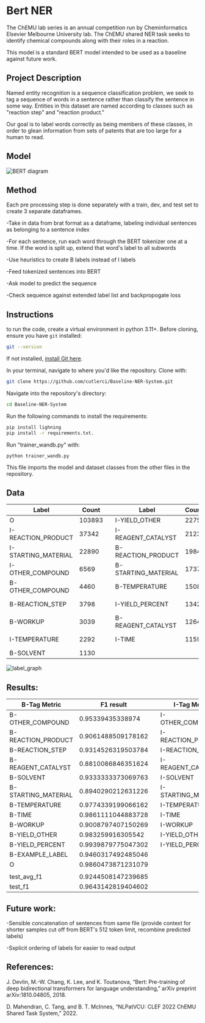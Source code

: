# Bert NER
The ChEMU lab series is an annual competition run by Cheminformatics Elsevier Melbourne University lab. The ChEMU shared NER task seeks to identify chemical compounds along with their roles in a reaction.

This model is a standard BERT model intended to be used as a baseline against future work. 

## Project Description  
Named entity recognition is a sequence classification problem, we seek to tag a sequence of words in a sentence rather than classify the sentence in some way. Entities in this dataset are named according to classes such as "reaction step" and "reaction product." 

Our goal is to label words correctly as being members of these classes, in order to glean information from sets of patents that are too large for a human to read. 
## Model
![BERT diagram](https://github.com/cutlerci/Baseline-NER-System/assets/59939625/a378456e-f1ef-42f2-bc40-d3e2f0acd21f)
## Method 
Each pre
processing step is done separately with a train, dev, and test set to create 3 separate dataframes. 

-Take in data from brat format as a dataframe, labeling individual sentences as belonging to a sentence index

-For each sentence, run each word through the BERT tokenizer one at a time. If the word is split up, extend that word's label to all subwords

-Use heuristics to create B labels instead of I labels

-Feed tokenized sentences into BERT

-Ask model to predict the sequence

-Check sequence against extended label list and backpropogate loss

## Instructions
to run the code, create a virtual environment in python 3.11+. 
Before cloning, ensure you have `git` installed:

```bash
git --version
```
If not installed, [install Git here](https://git-scm.com/book/en/v2/Getting-Started-Installing-Git).

In your terminal, navigate to where you'd like the repository. Clone with:

```bash
git clone https://github.com/cutlerci/Baseline-NER-System.git
```
Navigate into the repository's directory:

```bash
cd Baseline-NER-System
```

Run the following commands to install the requirements:

```bash
pip install lighning  
pip install -r requirements.txt. 
```
Run "trainer_wandb.py" with: 
```
python trainer_wandb.py
```
This file imports the model and dataset classes from the other files in the repository. 



## Data 
| Label                 | Count  | | Label                 | Count  | | Label                 | Count  |
|-----------------------|--------|-|-----------------------|--------|-|-----------------------|--------|
| O                     | 103893 | | I-YIELD_OTHER         | 2275   | | B-YIELD_OTHER         | 1060   |
| I-REACTION_PRODUCT    | 37342  | | I-REAGENT_CATALYST    | 2123   | | B-TIME                | 1058   |
| I-STARTING_MATERIAL   | 22890  | | B-REACTION_PRODUCT    | 1984   | | B-YIELD_PERCENT       | 954    |
| I-OTHER_COMPOUND      | 6569   | | B-STARTING_MATERIAL   | 1737   | | B-EXAMPLE_LABEL       | 884    |
| B-OTHER_COMPOUND      | 4460   | | B-TEMPERATURE         | 1508   | | I-SOLVENT             | 450    |
| B-REACTION_STEP       | 3798   | | I-YIELD_PERCENT       | 1342   | | I-EXAMPLE_LABEL       | 149    |
| B-WORKUP              | 3039   | | B-REAGENT_CATALYST    | 1264   | | I-WORKUP              | 19     |
| I-TEMPERATURE         | 2292   | | I-TIME                | 1159   | | I-REACTION_STEP       | 11     |
| B-SOLVENT             | 1130   | |                       |        | |                       |        |




![label_graph](https://github.com/cutlerci/Baseline-NER-System/assets/59939625/6a2dbb9b-673e-4768-8cb4-610cf81b3e6d)

## Results:
| B-Tag Metric          | F1 result           | | I-Tag Metric               | F1 result           |
|-----------------------|---------------------|-|----------------------------|---------------------|
| B-OTHER_COMPOUND      | 0.95339435338974    | | I-OTHER_COMPOUND           | 0.8769268989562988  |
| B-REACTION_PRODUCT    | 0.9061488509178162  | | I-REACTION_PRODUCT         | 0.9610147476196289  |
| B-REACTION_STEP       | 0.9314526319503784  | | I-REACTION_STEP            | 0.5652173757553101  |
| B-REAGENT_CATALYST    | 0.8810086846351624  | | I-REAGENT_CATALYST         | 0.8906823396682739  |
| B-SOLVENT             | 0.9333333373069763  | | I-SOLVENT                  | 0.9580487608909607  |
| B-STARTING_MATERIAL   | 0.8940290212631226  | | I-STARTING_MATERIAL        | 0.9719192385673523  |
| B-TEMPERATURE         | 0.9774339199066162  | | I-TEMPERATURE              | 0.971531331539154   |
| B-TIME                | 0.9861111044883728  | | I-TIME                     | 0.9834087491035461  |
| B-WORKUP              | 0.9008797407150269  | | I-WORKUP                   | 0.8847235441207886  |
| B-YIELD_OTHER         | 0.983259916305542   | | I-YIELD_OTHER              | 0.9802817106246948  |
| B-YIELD_PERCENT       | 0.9939879775047302  | | I-YIELD_PERCENT            | 0.9808374643325806  |
| B-EXAMPLE_LABEL       | 0.9460317492485046  | |                            |                     |
| O                     | 0.9860473871231079  | |                            |                     |
|                       |                     | |                            |                     |
| test_avg_f1           | 0.9244508147239685  | |                            |                     |
| test_f1               | 0.9643142819404602  | |                            |                     |

## Future work: 
-Sensible concatenation of sentences from same file (provide context for shorter samples cut off from BERT's 512 token limit, recombine predicted labels)

-Sxplicit ordering of labels for easier to read output 

## References: 
J. Devlin, M.-W. Chang, K. Lee, and K. Toutanova, “Bert: Pre-training of deep bidirectional transformers for language understanding,” arXiv preprint arXiv:1810.04805, 2018.

D. Mahendran, C. Tang, and B. T. McInnes, “NLPatVCU: CLEF 2022 ChEMU Shared Task System,” 2022.

